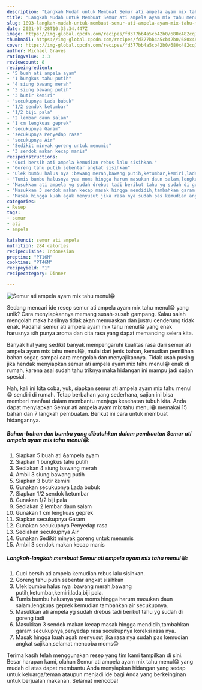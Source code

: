 ```yaml
---
description: "Langkah Mudah untuk Membuat Semur ati ampela ayam mix tahu menul😁 Anti Gagal"
title: "Langkah Mudah untuk Membuat Semur ati ampela ayam mix tahu menul😁 Anti Gagal"
slug: 1893-langkah-mudah-untuk-membuat-semur-ati-ampela-ayam-mix-tahu-menul-anti-gagal
date: 2021-07-28T10:35:34.447Z
image: https://img-global.cpcdn.com/recipes/fd377bb4a5cb42b0/680x482cq70/semur-ati-ampela-ayam-mix-tahu-menul-foto-resep-utama.jpg
thumbnail: https://img-global.cpcdn.com/recipes/fd377bb4a5cb42b0/680x482cq70/semur-ati-ampela-ayam-mix-tahu-menul-foto-resep-utama.jpg
cover: https://img-global.cpcdn.com/recipes/fd377bb4a5cb42b0/680x482cq70/semur-ati-ampela-ayam-mix-tahu-menul-foto-resep-utama.jpg
author: Michael Graves
ratingvalue: 3.3
reviewcount: 8
recipeingredient:
- "5 buah ati ampela ayam"
- "1 bungkus tahu putih"
- "4 siung bawang merah"
- "3 siung bawang putih"
- "3 butir kemiri"
- "secukupnya Lada bubuk"
- "1/2 sendok ketumbar"
- "1/2 biji pala"
- "2 lembar daun salam"
- "1 cm lengkuas geprek"
- "secukupnya Garam"
- "secukupnya Penyedap rasa"
- "secukupnya Air"
- "Sedikit minyak goreng untuk menumis"
- "3 sendok makan kecap manis"
recipeinstructions:
- "Cuci bersih ati ampela kemudian rebus lalu sisihkan."
- "Goreng tahu putih sebentar angkat sisihkan"
- "Ulek bumbu halus nya :bawang merah,bawang putih,ketumbar,kemiri,lada,biji pala."
- "Tumis bumbu halusnya yaa moms hingga harum masukan daun salam,lengkuas geprek kemudian tambahkan air secukupnya."
- "Masukkan ati ampela yg sudah drebus tadi berikut tahu yg sudah di goreng tadi"
- "Masukkan 3 sendok makan kecap masak hingga mendidih,tambahkan garam secukupnya,penyedap rasa secukupnya koreksi rasa nya."
- "Masak hingga kuah agak menyusut jika rasa nya sudah pas kemudian angkat sajikan,selamat mencoba moms😊"
categories:
- Resep
tags:
- semur
- ati
- ampela

katakunci: semur ati ampela 
nutrition: 284 calories
recipecuisine: Indonesian
preptime: "PT16M"
cooktime: "PT46M"
recipeyield: "1"
recipecategory: Dinner

---
```



![Semur ati ampela ayam mix tahu menul😁](https://img-global.cpcdn.com/recipes/fd377bb4a5cb42b0/680x482cq70/semur-ati-ampela-ayam-mix-tahu-menul-foto-resep-utama.jpg)

Sedang mencari ide resep semur ati ampela ayam mix tahu menul😁 yang unik? Cara menyiapkannya memang susah-susah gampang. Kalau salah mengolah maka hasilnya tidak akan memuaskan dan justru cenderung tidak enak. Padahal semur ati ampela ayam mix tahu menul😁 yang enak harusnya sih punya aroma dan cita rasa yang dapat memancing selera kita.

Banyak hal yang sedikit banyak mempengaruhi kualitas rasa dari semur ati ampela ayam mix tahu menul😁, mulai dari jenis bahan, kemudian pemilihan bahan segar, sampai cara mengolah dan menyajikannya. Tidak usah pusing jika hendak menyiapkan semur ati ampela ayam mix tahu menul😁 enak di rumah, karena asal sudah tahu triknya maka hidangan ini mampu jadi sajian spesial.




Nah, kali ini kita coba, yuk, siapkan semur ati ampela ayam mix tahu menul😁 sendiri di rumah. Tetap berbahan yang sederhana, sajian ini bisa memberi manfaat dalam membantu menjaga kesehatan tubuh kita. Anda dapat menyiapkan Semur ati ampela ayam mix tahu menul😁 memakai 15 bahan dan 7 langkah pembuatan. Berikut ini cara untuk membuat hidangannya.

<!--inarticleads1-->

##### Bahan-bahan dan bumbu yang dibutuhkan dalam pembuatan Semur ati ampela ayam mix tahu menul😁:

1. Siapkan 5 buah ati &amp;ampela ayam
1. Siapkan 1 bungkus tahu putih
1. Sediakan 4 siung bawang merah
1. Ambil 3 siung bawang putih
1. Siapkan 3 butir kemiri
1. Gunakan secukupnya Lada bubuk
1. Siapkan 1/2 sendok ketumbar
1. Gunakan 1/2 biji pala
1. Sediakan 2 lembar daun salam
1. Gunakan 1 cm lengkuas geprek
1. Siapkan secukupnya Garam
1. Gunakan secukupnya Penyedap rasa
1. Sediakan secukupnya Air
1. Gunakan Sedikit minyak goreng untuk menumis
1. Ambil 3 sendok makan kecap manis




<!--inarticleads2-->

##### Langkah-langkah membuat Semur ati ampela ayam mix tahu menul😁:

1. Cuci bersih ati ampela kemudian rebus lalu sisihkan.
1. Goreng tahu putih sebentar angkat sisihkan
1. Ulek bumbu halus nya :bawang merah,bawang putih,ketumbar,kemiri,lada,biji pala.
1. Tumis bumbu halusnya yaa moms hingga harum masukan daun salam,lengkuas geprek kemudian tambahkan air secukupnya.
1. Masukkan ati ampela yg sudah drebus tadi berikut tahu yg sudah di goreng tadi
1. Masukkan 3 sendok makan kecap masak hingga mendidih,tambahkan garam secukupnya,penyedap rasa secukupnya koreksi rasa nya.
1. Masak hingga kuah agak menyusut jika rasa nya sudah pas kemudian angkat sajikan,selamat mencoba moms😊




Terima kasih telah menggunakan resep yang tim kami tampilkan di sini. Besar harapan kami, olahan Semur ati ampela ayam mix tahu menul😁 yang mudah di atas dapat membantu Anda menyiapkan hidangan yang sedap untuk keluarga/teman ataupun menjadi ide bagi Anda yang berkeinginan untuk berjualan makanan. Selamat mencoba!
